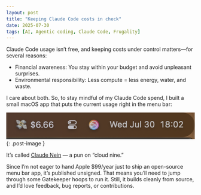 ```yaml
---
layout: post
title: "Keeping Claude Code costs in check"
date: 2025-07-30
tags: [AI, Agentic coding, Claude Code, Frugality]
---
```


Claude Code usage isn’t free, and keeping costs under control matters—for several reasons:
- Financial awareness: You stay within your budget and avoid unpleasant surprises.
- Environmental responsibility: Less compute = less energy, water, and waste.

I care about both. So, to stay mindful of my Claude Code spend, I built a small macOS app that puts the current usage right in the menu bar:

![claude-nein](/img/claude-nein.png){: .post-image }

It’s called [Claude Nein](https://github.com/forketyfork/claude-nein) — a pun on “cloud nine.”

Since I’m not eager to hand Apple $99/year just to ship an open-source menu bar app, it’s published unsigned. That means you’ll need to jump through some Gatekeeper hoops to run it. Still, it builds cleanly from source, and I’d love feedback, bug reports, or contributions.
